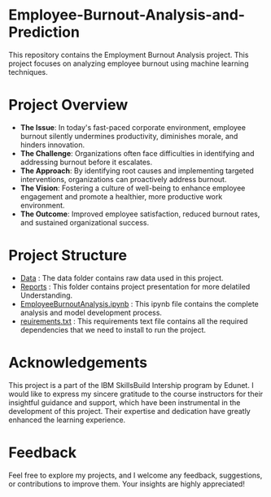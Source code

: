 # Employee-Burnout-Analysis-and-Prediction
This repository contains the Employment Burnout Analysis project. This project focuses on analyzing employee burnout using machine learning techniques.

# Project Overview
*  **The Issue**: In today's fast-paced corporate environment, employee burnout silently undermines productivity, diminishes morale, and hinders innovation.
*  **The Challenge**: Organizations often face difficulties in identifying and addressing burnout before it escalates.
*  **The Approach**: By identifying root causes and implementing targeted interventions, organizations can proactively address burnout.
*  **The Vision**: Fostering a culture of well-being to enhance employee engagement and promote a healthier, more productive work environment.
*  **The Outcome**: Improved employee satisfaction, reduced burnout rates, and sustained organizational success.

# Project Structure
* [Data](./Data) :  The data folder contains raw data used in this project.
* [Reports](./Report) :  This folder contains project presentation for more delatiled Understanding.
* [EmployeeBurnoutAnalysis.ipynb](./EmployeeBurnoutAnalysis.ipynb) : This ipynb file contains the complete analysis and model development process.
* [reuirements.txt](./requirements.txt) : This requirements text file contains all the required dependencies that we need to install to run the project.

# Acknowledgements
This project is a part of the IBM SkillsBuild Intership program by Edunet. I would like to express my sincere gratitude to the course instructors for their insightful guidance and support, which have been instrumental in the development of this project. Their expertise and dedication have greatly enhanced the learning experience.
# Feedback
Feel free to explore my projects, and I welcome any feedback, suggestions, or contributions to improve them. Your insights are highly appreciated!

